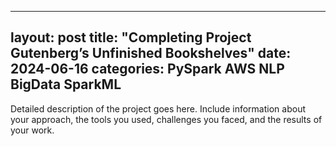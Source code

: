 
---
layout: post
title: "Completing Project Gutenberg’s Unfinished Bookshelves"
date: 2024-06-16
categories: PySpark AWS NLP BigData SparkML
---

Detailed description of the project goes here. Include information about your approach, the tools you used, challenges you faced, and the results of your work.
